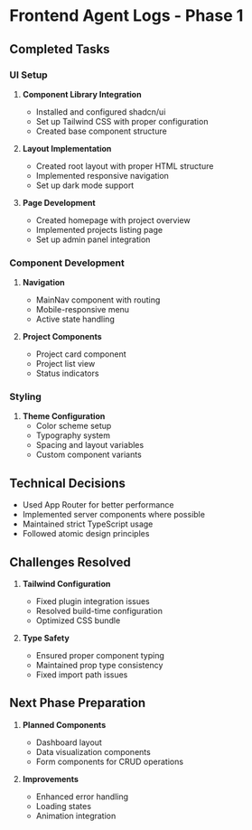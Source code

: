 # Frontend Agent Logs - Phase 1

## Completed Tasks

### UI Setup
1. **Component Library Integration**
   - Installed and configured shadcn/ui
   - Set up Tailwind CSS with proper configuration
   - Created base component structure

2. **Layout Implementation**
   - Created root layout with proper HTML structure
   - Implemented responsive navigation
   - Set up dark mode support

3. **Page Development**
   - Created homepage with project overview
   - Implemented projects listing page
   - Set up admin panel integration

### Component Development
1. **Navigation**
   - MainNav component with routing
   - Mobile-responsive menu
   - Active state handling

2. **Project Components**
   - Project card component
   - Project list view
   - Status indicators

### Styling
1. **Theme Configuration**
   - Color scheme setup
   - Typography system
   - Spacing and layout variables
   - Custom component variants

## Technical Decisions
- Used App Router for better performance
- Implemented server components where possible
- Maintained strict TypeScript usage
- Followed atomic design principles

## Challenges Resolved
1. **Tailwind Configuration**
   - Fixed plugin integration issues
   - Resolved build-time configuration
   - Optimized CSS bundle

2. **Type Safety**
   - Ensured proper component typing
   - Maintained prop type consistency
   - Fixed import path issues

## Next Phase Preparation
1. **Planned Components**
   - Dashboard layout
   - Data visualization components
   - Form components for CRUD operations

2. **Improvements**
   - Enhanced error handling
   - Loading states
   - Animation integration 